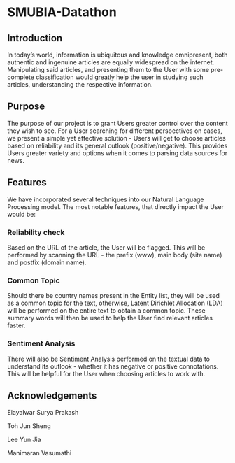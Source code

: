 # SMUBIA-Datathon

## Introduction
In today’s world, information is ubiquitous and knowledge omnipresent, both authentic and ingenuine articles are equally widespread on the internet. Manipulating said articles, and presenting them to the User with some pre-complete classification would greatly help the user in studying such articles, understanding the respective information. 

## Purpose
The purpose of our project is to grant Users greater control over the content they wish to see. For a User searching for different perspectives on cases, we present a simple yet effective solution - Users will get to choose articles based on reliability and its general outlook (positive/negative). This provides Users greater variety and options when it comes to parsing data sources for news.

## Features
We have incorporated several techniques into our Natural Language Processing model. The most notable features, that directly impact the User would be:
### Reliability check
Based on the URL of the article, the User will be flagged. This will be performed by scanning the URL - the prefix (www), main body (site name) and postfix (domain name).
### Common Topic
Should there be country names present in the Entity list, they will be used as a common topic for the text, otherwise, Latent Dirichlet Allocation (LDA) will be performed on the entire text to obtain a common topic. These summary words will then be used to help the User find relevant articles faster.
### Sentiment Analysis	
There will also be Sentiment Analysis performed on the textual data to understand its outlook - whether it has negative or positive connotations. This will be helpful for the User when choosing articles to work with.

## Acknowledgements
Elayalwar Surya Prakash 

Toh Jun Sheng

Lee Yun Jia

Manimaran Vasumathi
